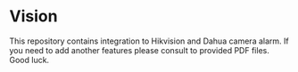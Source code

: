 # Vision
This repository contains integration to Hikvision and Dahua camera alarm. If you need to add another features please consult to provided PDF files. Good luck.

